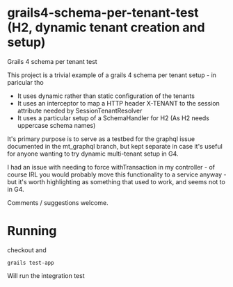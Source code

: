 # grails4-schema-per-tenant-test (H2, dynamic tenant creation and setup)
Grails 4 schema per tenant test

This project is a trivial example of a grails 4 schema per tenant setup - in paricular tho

* It uses dynamic rather than static configuration of the tenants
* It uses an interceptor to map a HTTP header X-TENANT to the session attribute needed by SessionTenantResolver
* It uses a particular setup of a SchemaHandler for H2 (As H2 needs uppercase schema names)

It's primary purpose is to serve as a testbed for the graphql issue documented in the mt_graphql branch, but kept
separate in case it's useful for anyone wanting to try dynamic multi-tenant setup in G4.

I had an issue with needing to force withTransaction in my controller - of course IRL you would probably move
this functionality to a service anyway - but it's worth highlighting as something that used to work, and seems 
not to in G4.

Comments / suggestions welcome.

# Running

checkout and

    grails test-app

Will run the integration test
